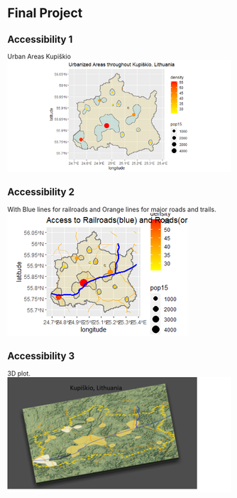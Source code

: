 
# Final Project

## Accessibility 1
Urban Areas Kupiškio
![](accessibility1.png)

## Accessibility 2 
With Blue lines for railroads and Orange lines for major roads and trails.
![](accessibility2.png)

## Accessibility 3 
3D plot.
![](accessibility3.png)
